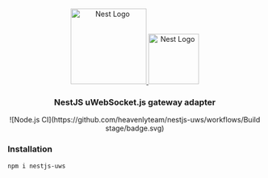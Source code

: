 <h1 align="center"></h1>

<div align="center">
  <a href="http://nestjs.com/" target="_blank">
    <img src="https://nestjs.com/img/logo_text.svg" width="150" alt="Nest Logo" />
  </a>
  
  <a href="https://github.com/uNetworking/uWebSockets.js" target="_blank">
      <img src="https://raw.githubusercontent.com/uNetworking/uWebSockets/master/misc/logo.svg" width="100" alt="Nest Logo" />
    </a>
</div>

<h3 align="center">NestJS uWebSocket.js gateway adapter</h3>

<div align="center">
  ![Node.js CI](https://github.com/heavenlyteam/nestjs-uws/workflows/Build stage/badge.svg)
</div>

### Installation

```bash
npm i nestjs-uws
```

